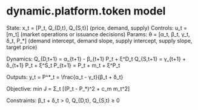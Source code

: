 # dynamic.platform.token model

State: x_t = [P_t, Q_{D,t}, Q_{S,t}] (price, demand, supply) Controls: u_t =
[m_t] (market operations or issuance decisions) Params: θ = [α_t, β_t, γ_t, δ_t,
P_*] (demand intercept, demand slope, supply intercept, supply slope, target
price)

Dynamics: Q_{D,t+1} = α_{t+1} - β_{t+1} P_t + ξ^D_t Q_{S,t+1} = γ_{t+1} +
δ_{t+1} P_t + ξ^S_t P_{t+1} = P_t + m_t + ξ^P_t

Outputs: y_t = P^*_t = \frac{α_t - γ_t}{β_t + δ_t}

Objective: min J = Σ_t [(P_t - P_*)^2 + c_m m_t^2]

Constraints: β_t + δ_t > 0, Q_{D,t}, Q_{S,t} ≥ 0
